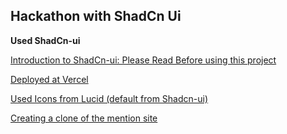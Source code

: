 ## Hackathon with ShadCn Ui

**Used ShadCn-ui**

[Introduction to ShadCn-ui: Please Read Before using this project](https://ui.shadcn.com/docs)

[Deployed at Vercel](https://heckathon-tufail.vercel.app)

[Used Icons from Lucid (default from Shadcn-ui)](https://lucide.dev/icon)

[Creating a clone of the mention site](https://full-stack-ecommerce-clothing-web.vercel.app/)
